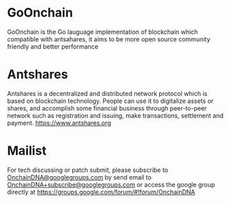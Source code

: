# GoOnchain

GoOnchain is the Go lauguage implementation of blockchain which compatible with antsahares, it aims to be more open source community friendly and better performance

# Antshares
Antshares is a decentralized and distributed network protocol which is based on blockchain technology.
People can use it to digitalize assets or shares, and accomplish some financial business through peer-to-peer network such as registration and issuing,
make transactions, settlement and payment. https://www.antshares.org

# Mailist

For tech discussing or patch submit, please subscribe to OnchainDNA@googlegroups.com
by send email to OnchainDNA+subscribe@googlegroups.com or access the google group directly at https://groups.google.com/forum/#!forum/OnchainDNA
